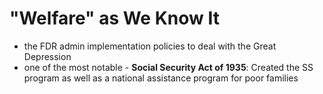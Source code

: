 # "Welfare" as We Know It
- the FDR admin implementation policies to deal with the Great Depression
- one of the most notable - **Social Security Act of 1935**: Created the SS program as well as a national assistance program for poor families 